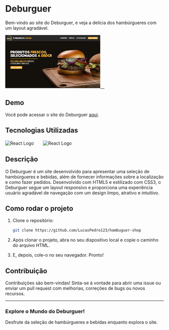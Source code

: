 # Deburguer

Bem-vindo ao site do Deburguer, e veja a delícia dos hambúrgueres com um layout agradável.

<a href="https://www.figma.com/file/VILYmJXwQYNv0ou9IYwxtr/Deburguer?type=design&mode=design&t=wv1FWiotYYPclGeB-0"><img src="src/Imgs/Deburguer-shop.png" alt="React Logo" width="60%">ㅤ</a>
ㅤ
## Demo

Você pode acessar o site do Deburguer [aqui](https://deburguer-shop.netlify.app/).

## Tecnologias Utilizadas

<img src="https://th.bing.com/th/id/R.6c8f0a0e377cfa70efcd35ff52893b17?rik=iqhl8JD0f9LLpA&pid=ImgRaw&r=0" alt="React Logo" width="50">ㅤㅤ
<img src="https://logospng.org/download/css-3/logo-css-3-2048.png" alt="React Logo" width="55">ㅤ

## Descrição

O Deburguer é um site desenvolvido para apresentar uma seleção de hambúrgueres e bebidas, além de fornecer informações sobre a localização e como fazer pedidos. Desenvolvido com HTML5 e estilizado com CSS3, o Deburguer segue um layout responsivo e proporciona uma experiência usuário agradável de navegação com um design limpo, atrativo e intuitivo.

## Como rodar o projeto

1. Clone o repositório:

    ```bash
    git clone https://github.com/LucasPedro123/hambuguer-shop
    ```

2. Após clonar o projeto, abra no seu dispositivo local e copie o caminho do arquivo HTML.

3. E, depois, cole-o no seu navegador. Pronto!

## Contribuição

Contribuições são bem-vindas! Sinta-se à vontade para abrir uma issue ou enviar um pull request com melhorias, correções de bugs ou novos recursos.

---

### Explore o Mundo do Deburguer!

Desfrute da seleção de hambúrgueres e bebidas enquanto explora o site.
